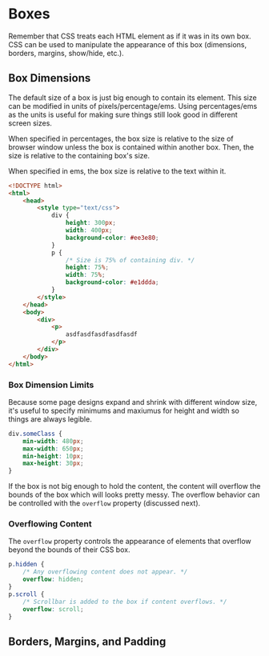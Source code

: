 # Boxes
Remember that CSS treats each HTML element as if it was in its own box. CSS can be used to manipulate the appearance of this box (dimensions, borders, margins, show/hide, etc.).

## Box Dimensions
The default size of a box is just big enough to contain its element. This size can be modified in units of pixels/percentage/ems. Using percentages/ems as the units is useful for making sure things still look good in different screen sizes.

When specified in percentages, the box size is relative to the size of browser window unless the box is contained within another box. Then, the size is relative to the containing box's size.

When specified in ems, the box size is relative to the text within it.

```html
<!DOCTYPE html>
<html>
    <head>
        <style type="text/css">
            div {
                height: 300px;
                width: 400px;
                background-color: #ee3e80;
            }
            p {
                /* Size is 75% of containing div. */
                height: 75%;
                width: 75%;
                background-color: #e1ddda;
            }
        </style>
    </head>
    <body>
        <div>
            <p>
                asdfasdfasdfasdfasdf
            </p>
        </div>
    </body>
</html>
```

### Box Dimension Limits
Because some page designs expand and shrink with different window size, it's useful to specify minimums and maxiumus for height and width so things are always legible.
```css
div.someClass {
    min-width: 480px;
    max-width: 650px;
    min-height: 10px;
    max-height: 30px;
}
```

If the box is not big enough to hold the content, the content will overflow the bounds of the box which will looks pretty messy. The overflow behavior can be controlled with the `overflow` property (discussed next).

### Overflowing Content
The `overflow` property controls the appearance of elements that overflow beyond the bounds of their CSS box.
```css
p.hidden {
    /* Any overflowing content does not appear. */
    overflow: hidden;
}
p.scroll {
    /* Scrollbar is added to the box if content overflows. */
    overflow: scroll;
}
```

## Borders, Margins, and Padding
